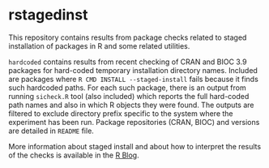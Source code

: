 # rstagedinst

This repository contains results from package checks related to staged
installation of packages in R and some related utilities.

`hardcoded` contains results from recent checking of CRAN and BIOC 3.9
packages for hard-coded temporary installation directory names. Included are
packages where `R CMD INSTALL --staged-install` fails because it finds such
hardcoded paths. For each such package, there is an output from running
`sicheck.R` tool (also included) which reports the full hard-coded path
names and also in which R objects they were found. The outputs are filtered
to exclude directory prefix specific to the system where the experiment has
been run. Package repositories (CRAN, BIOC) and versions are detailed in
`README` file.

More information about staged install and about how to interpret the results
of the checks is available in the
[R Blog](https://developer.r-project.org/Blog/public/2019/02/14/staged-install/index.html).
